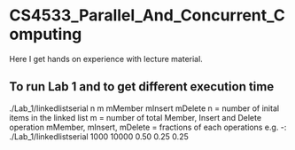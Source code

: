 # CS4533_Parallel_And_Concurrent_Computing
Here I get hands on experience with lecture material. 

## To run Lab 1 and to get different execution time
./Lab_1/linkedlistserial n m mMember mInsert mDelete
n = number of inital items in the linked list
m = number of total Member, Insert and Delete operation
mMember, mInsert, mDelete = fractions of each operations
e.g. -: ./Lab_1/linkedlistserial 1000 10000 0.50 0.25 0.25 
